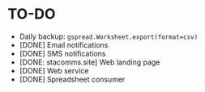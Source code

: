 TO-DO
=====

* Daily backup:  `gspread.Worksheet.export(format=csv)`
* [DONE] Email notifications
* [DONE] SMS notifications
* [DONE: stacomms.site] Web landing page
* [DONE] Web service
* [DONE] Spreadsheet consumer
